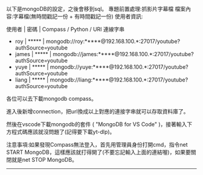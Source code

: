 以下是mongoDB的設定，之後會移到sql。
專題前置處理:抓影片字幕檔
檔案內容:字幕檔(無時間戳記一份 + 有時間戳記一份)
使用者資訊:

使用者 | 密碼 | Compass / Python / URI 連線字串
* roy | ***** | mongodb://roy:*****@192.168.100.*:27017/youtube?authSource=youtube
* james | ***** | mongodb://james:*****@192.168.100.*:27017/youtube?authSource=youtube
* yuye | ***** | mongodb://yuye:*****@192.168.100.*:27017/youtube?authSource=youtube
* liang | ***** | mongodb://liang:*****@192.168.100.*:27017/youtube?authSource=youtube

各位可以去下載mongodb compass。

進入後新增connection，把url換成以上對應的連接字串就可以存取資料庫了。

然後在vscode下載mongodb的套件 ( "MongoDB for VS Code" )，接著輸入下方程式碼應該就沒問題了(記得要下載yt-dlp)。

注意事項:如果發現Compass無法登入，首先用管理員身份打開cmd，指令net START MongoDB，這樣應該就打得開了(不要忘記輸入上面的連結喔)，如果要關閉就是net STOP MongoDB。

---------------------------------------------------------------------------------------------------------------------------------------------------------------------------
